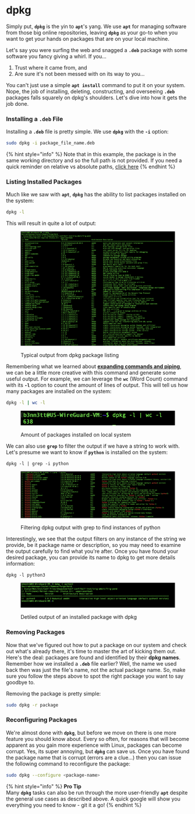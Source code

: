 # dpkg

Simply put, **`dpkg`** is the yin to **`apt`**'s yang. We use **`apt`** for managing software from those big online repositories, leaving **`dpkg`** as your go-to when you want to get your hands on packages that are on your local machine.

Let's say you were surfing the web and snagged a **`.deb`** package with some software you fancy giving a whirl. If you...

1. Trust where it came from, and
2. Are sure it's not been messed with on its way to you...

You can't just use a simple **`apt install`** command to put it on your system. Nope, the job of installing, deleting, constructing, and overseeing **`.deb`** packages falls squarely on dpkg's shoulders. Let's dive into how it gets the job done.



### Installing a `.deb` File

Installing a **`.deb`** file is pretty simple. We use **`dpkg`** with the **`-i`** option:

```bash
sudo dpkg -i package_file_name.deb
```

{% hint style="info" %}
Note that in this example, the package is in the same working directory and so the full path is not provided. If you need a quick reminder on relative vs absolute paths, [click here](../../../../getting-to-know-linux/moving-around-the-filesystem/)
{% endhint %}



### Listing Installed Packages

Much like we saw with **`apt`**, **`dpkg`** has the ability to list packages installed on the system:

```bash
dpkg -l
```

This will result in quite a lot of output:

<figure><img src="../../../../../../../.gitbook/assets/image.png" alt=""><figcaption><p>Typical output from dpkg package listing</p></figcaption></figure>

Remembering what we learned about [**expanding commands and piping**](../../../../getting-to-know-linux/using-the-shell/shell-commands/connecting-and-expanding-commands/piping-between-commands.md), we can be a little more creative with this command and generate some useful output. For example, we can leverage the **`wc`** (Word Count) command with its **`-l`** option to count the amount of lines of output. This will tell us how many packages are installed on the system:

```bash
dpkg -l | wc -l
```

<figure><img src="../../../../../../../.gitbook/assets/image (1).png" alt=""><figcaption><p>Amount of packages installed on local system</p></figcaption></figure>

We can also use **`grep`** to filter the output if we have a string to work with. Let's presume we want to know if **`python`** is installed on the system:

```
dpkg -l | grep -i python
```

<figure><img src="../../../../../../../.gitbook/assets/image (2).png" alt=""><figcaption><p>Filtering dpkg output with grep to find instances of python</p></figcaption></figure>

Interestingly, we see that the output filters on any instance of the string we provide, be it package name or description, so you may need to examine the output carefully to find what you're after. Once you have found your desired package, you can provide its name to dpkg to get more details information:

```
dpkg -l python3
```

<figure><img src="../../../../../../../.gitbook/assets/image (3).png" alt=""><figcaption><p>Detiled output of an installed package with dpkg</p></figcaption></figure>



### Removing Packages

Now that we've figured out how to put a package on our system and check out what's already there, it's time to master the art of kicking them out. Here's the deal: packages are found and identified by their **dpkg names**. Remember how we installed a **`.deb`** file earlier? Well, the name we used back then was just the file's name, not the actual package name. So, make sure you follow the steps above to spot the right package you want to say goodbye to.

Removing the package is pretty simple:

```bash
sudo dpkg -r package
```



### Reconfiguring Packages

We're almost done with **`dpkg`**, but before we move on there is one more feature you should know about. Every so often, for reasons that will become apparent as you gain more experience with Linux, packages can become corrupt. Yes, its super annoying, but **`dpkg`** can save us. Once you have found the package name that is corrupt (errors are a clue...) then you can issue the following command to reconfigure the package:

```bash
sudo dpkg --configure <package-name>
```





{% hint style="info" %}
**Pro Tip**\
Many **`dpkg`** tasks can also be run through the more user-friendly **`apt`** despite the general use cases as described above. A quick google will show you everything you need to know - git it a go!
{% endhint %}
